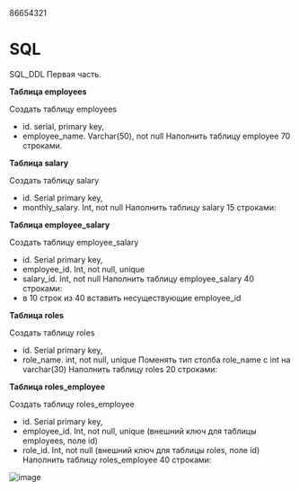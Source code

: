86654321
# SQL

SQL_DDL
Первая часть.

**Таблица employees**

Создать таблицу employees
- id. serial,  primary key,
- employee_name. Varchar(50), not null
Наполнить таблицу employee 70 строками.


**Таблица salary**

Создать таблицу salary
- id. Serial  primary key,
- monthly_salary. Int, not null
Наполнить таблицу salary 15 строками:



**Таблица employee_salary**

Создать таблицу employee_salary
- id. Serial  primary key,
- employee_id. Int, not null, unique
- salary_id. Int, not null
Наполнить таблицу employee_salary 40 строками:
- в 10 строк из 40 вставить несуществующие employee_id



**Таблица roles**

Создать таблицу roles
- id. Serial  primary key,
- role_name. int, not null, unique
Поменять тип столба role_name с int на varchar(30)
Наполнить таблицу roles 20 строками:



**Таблица roles_employee**

Создать таблицу roles_employee
- id. Serial  primary key,
- employee_id. Int, not null, unique (внешний ключ для таблицы employees, поле id)
- role_id. Int, not null (внешний ключ для таблицы roles, поле id)
Наполнить таблицу roles_employee 40 строками:


![image](https://github.com/MelikovGraf/SQL/assets/98654937/26a7c474-4ebd-4d66-bd3b-d3a0b4595279)
